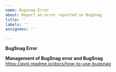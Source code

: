 ```yaml
---
name: Bugsnag Error
about: Report an error reported on BugSnag
title: ''
labels: ''
assignees: ''

---
```


**BugSnag Error**


**Management of BugSnag error and BugSnag**
https://avni.readme.io/docs/how-to-use-bugsnag
